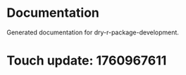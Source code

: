 # Documentation

Generated documentation for dry-r-package-development.

# Touch update: 1760967611
